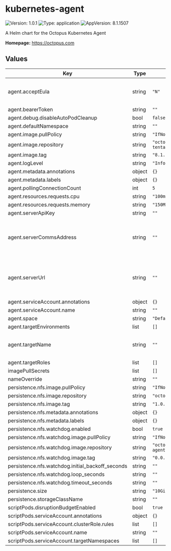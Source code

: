 # kubernetes-agent


![Version: 1.0.1](https://img.shields.io/badge/Version-1.0.1-informational?style=flat-square) ![Type: application](https://img.shields.io/badge/Type-application-informational?style=flat-square) ![AppVersion: 8.1.1507](https://img.shields.io/badge/AppVersion-8.1.1507-informational?style=flat-square) 

A Helm chart for the Octopus Kubernetes Agent

**Homepage:** <https://octopus.com>







## Values

| Key | Type | Default | Description |
|-----|------|---------|-------------|
| agent.acceptEula | string | `"N"` | Setting to Y accepts the [Customer Agreement](https://octopus.com/company/legal) |
| agent.bearerToken | string | `""` |  |
| agent.debug.disableAutoPodCleanup | bool | `false` |  |
| agent.defaultNamespace | string | `""` |  |
| agent.image.pullPolicy | string | `"IfNotPresent"` |  |
| agent.image.repository | string | `"octopusdeploy/kubernetes-tentacle"` |  |
| agent.image.tag | string | `"8.1.1507"` |  |
| agent.logLevel | string | `"Info"` |  |
| agent.metadata.annotations | object | `{}` |  |
| agent.metadata.labels | object | `{}` |  |
| agent.pollingConnectionCount | int | `5` |  |
| agent.resources.requests.cpu | string | `"100m"` |  |
| agent.resources.requests.memory | string | `"150Mi"` |  |
| agent.serverApiKey | string | `""` |  |
| agent.serverCommsAddress | string | `""` | The polling URL of the Octopus Server to register this agent with |
| agent.serverUrl | string | `""` | The URL of the Octopus Server to register this agent with |
| agent.serviceAccount.annotations | object | `{}` |  |
| agent.serviceAccount.name | string | `""` |  |
| agent.space | string | `"Default"` |  |
| agent.targetEnvironments | list | `[]` |  |
| agent.targetName | string | `""` | The name of the deployment target |
| agent.targetRoles | list | `[]` |  |
| imagePullSecrets | list | `[]` |  |
| nameOverride | string | `""` |  |
| persistence.nfs.image.pullPolicy | string | `"IfNotPresent"` |  |
| persistence.nfs.image.repository | string | `"octopusdeploy/nfs-server"` |  |
| persistence.nfs.image.tag | string | `"1.0.1"` |  |
| persistence.nfs.metadata.annotations | object | `{}` |  |
| persistence.nfs.metadata.labels | object | `{}` |  |
| persistence.nfs.watchdog.enabled | bool | `true` |  |
| persistence.nfs.watchdog.image.pullPolicy | string | `"IfNotPresent"` |  |
| persistence.nfs.watchdog.image.repository | string | `"octopusdeploy/kubernetes-agent-nfs-watchdog"` |  |
| persistence.nfs.watchdog.image.tag | string | `"0.0.2"` |  |
| persistence.nfs.watchdog.initial_backoff_seconds | string | `""` |  |
| persistence.nfs.watchdog.loop_seconds | string | `""` |  |
| persistence.nfs.watchdog.timeout_seconds | string | `""` |  |
| persistence.size | string | `"10Gi"` |  |
| persistence.storageClassName | string | `""` |  |
| scriptPods.disruptionBudgetEnabled | bool | `true` |  |
| scriptPods.serviceAccount.annotations | object | `{}` |  |
| scriptPods.serviceAccount.clusterRole.rules | list | `[]` |  |
| scriptPods.serviceAccount.name | string | `""` |  |
| scriptPods.serviceAccount.targetNamespaces | list | `[]` |  |

